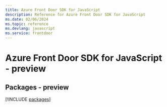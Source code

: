 ```yaml
---
title: Azure Front Door SDK for JavaScript
description: Reference for Azure Front Door SDK for JavaScript
ms.date: 02/06/2024
ms.topic: reference
ms.devlang: javascript
ms.service: frontdoor
---
```

# Azure Front Door SDK for JavaScript - preview
## Packages - preview
[!INCLUDE [packages](front-door-index.md)]